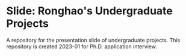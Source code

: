 # Slide: Ronghao's Undergraduate Projects
A repository for the presentation slide of undergraduate projects. This repository is created 2023-01 for Ph.D. application interview.
